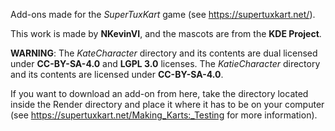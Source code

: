 Add-ons made for the _SuperTuxKart_ game (see https://supertuxkart.net/).

This work is made by __NKevinVI__, and the mascots are from the __KDE Project__.

__WARNING__: The _KateCharacter_ directory and its contents are dual licensed under __CC-BY-SA-4.0__ and __LGPL 3.0__ licenses. The _KatieCharacter_ directory and its contents are licensed under __CC-BY-SA-4.0__.

If you want to download an add-on from here, take the directory located inside the Render directory and place it where it has to be on your computer (see https://supertuxkart.net/Making_Karts:_Testing for more information).
